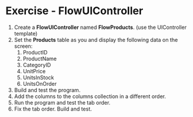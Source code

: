 ﻿# Exercise - FlowUIController

1.	Create a **FlowUIController** named **FlowProducts**. (use the UIController template)
2.  Set the **Products** table as you and display the following data on the screen:  
      1. ProductID
      2. ProductName
      3. CategoryID
      4. UnitPrice
      5. UnitsInStock
      6. UnitsOnOrder
2.	Build and test the program.
3.	Add the columns to the columns collection in a different order.
4.	Run the program and test the tab order.
5.	Fix the tab order. Build and test.

